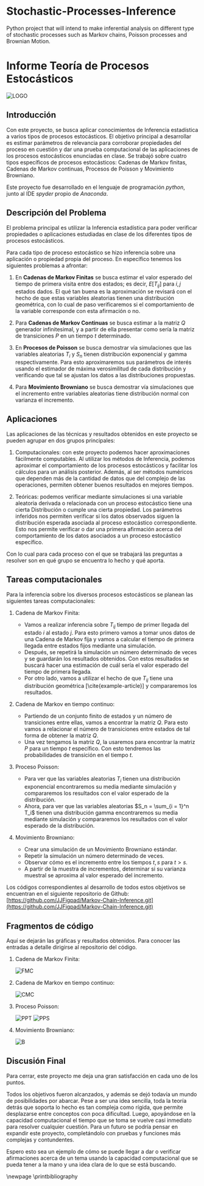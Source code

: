 # Stochastic-Processes-Inference
Python project that will intend to make inferential analysis on different type of stochastic processes such as Markov chains, Poisson processes and Brownian Motion.

# Informe Teoría de Procesos Estocásticos

![LOGO](LOGO.png)

## Introducción
Con este proyecto, se busca aplicar conocimientos de Inferencia estadística a varios tipos de procesos estocásticos. El objetivo principal a desarrollar es estimar parámetros de relevancia para corroborar propiedades del proceso en cuestión y dar una prueba computacional de las aplicaciones de los procesos estocásticos enunciadas en clase. Se trabajó sobre cuatro tipos específicos de procesos estocásticos: Cadenas de Markov finitas, Cadenas de Markov continuas, Procesos de Poisson y Movimiento Browniano.

Este proyecto fue desarrollado en el lenguaje de programación *python*, junto al IDE *spyder* propio de *Anaconda*.

## Descripción del Problema
El problema principal es utilizar la Inferencia estadística para poder verificar propiedades o aplicaciones estudiadas en clase de los diferentes tipos de procesos estocásticos.

Para cada tipo de proceso estocástico se hizo inferencia sobre una aplicación o propiedad propia del proceso. En específico tenemos los siguientes problemas a afrontar:

1. En **Cadenas de Markov Finitas** se busca estimar el valor esperado del tiempo de primera visita entre dos estados; es decir, $E[T_{ij}]$ para $i, j$ estados dados. El qué tan buena es la aproximación se revisará con el hecho de que estas variables aleatorias tienen una distribución geométrica, con lo cual de paso verificaremos si el comportamiento de la variable corresponde con esta afirmación o no.

2. Para **Cadenas de Markov Continuas** se busca estimar a la matriz $Q$ generador infinitesimal, y a partir de ella presentar como sería la matriz de transiciones $P$ en un tiempo $t$ determinado.

3. En **Procesos de Poisson** se busca demostrar vía simulaciones que las variables aleatorias $T_i$ y $S_n$ tienen distribución exponencial y gamma respectivamente. Para esto aproximaremos sus parámetros de interés usando el estimador de máxima verosimilitud de cada distribución y verificando que tal se ajustan los datos a las distribuciones propuestas.

4. Para **Movimiento Browniano** se busca demostrar vía simulaciones que el incremento entre variables aleatorias tiene distribución normal con varianza el incremento.

## Aplicaciones
Las aplicaciones de las técnicas y resultados obtenidos en este proyecto se pueden agrupar en dos grupos principales:

1. Computacionales: con este proyecto podemos hacer aproximaciones fácilmente computables. Al utilizar los métodos de Inferencia, podemos aproximar el comportamiento de los procesos estocásticos y facilitar los cálculos para un análisis posterior. Además, al ser métodos numéricos que dependen más de la cantidad de datos que del complejo de las operaciones, permiten obtener buenos resultados en mejores tiempos.

2. Teóricas: podemos verificar mediante simulaciones si una variable aleatoria derivada o relacionada con un proceso estocástico tiene una cierta Distribución o cumple una cierta propiedad. Los parámetros inferidos nos permiten verificar si los datos observados siguen la distribución esperada asociada al proceso estocástico correspondiente. Esto nos permite verificar o dar una primera afirmación acerca del comportamiento de los datos asociados a un proceso estocástico específico.

Con lo cual para cada proceso con el que se trabajará las preguntas a resolver son en qué grupo se encuentra lo hecho y qué aporta.

## Tareas computacionales
Para la inferencia sobre los diversos procesos estocásticos se planean las siguientes tareas computacionales:

1. Cadena de Markov Finita:
   - Vamos a realizar inferencia sobre $T_{ij}$ tiempo de primer llegada del estado $i$ al estado $j$. Para esto primero vamos a tomar unos datos de una Cadena de Markov fija y vamos a calcular el tiempo de primera llegada entre estados fijos mediante una simulación.
   - Después, se repetirá la simulación un número determinado de veces y se guardarán los resultados obtenidos. Con estos resultados se buscará hacer una estimación de cuál sería el valor esperado del tiempo de primera llegada.
   - Por otro lado, vamos a utilizar el hecho de que $T_{ij}$ tiene una distribución geométrica [\cite{example-article}] y compararemos los resultados.

2. Cadena de Markov en tiempo continuo:
   - Partiendo de un conjunto finito de estados y un número de transiciones entre ellas, vamos a encontrar la matriz $Q$. Para esto vamos a relacionar el número de transiciones entre estados de tal forma de obtener la matriz $Q$.
   - Una vez tengamos la matriz $Q$, la usaremos para encontrar la matriz $P$ para un tiempo $t$ específico. Con esto tendremos las probabilidades de transición en el tiempo $t$.

3. Proceso Poisson:
   - Para ver que las variables aleatorias $T_i$ tienen una distribución exponencial encontraremos su media mediante simulación y compararemos los resultados con el valor esperado de la distribución.
   - Ahora, para ver que las variables aleatorias $S_n = \sum_{i = 1}^n T_i$ tienen una distribución gamma encontraremos su media mediante simulación y compararemos los resultados con el valor esperado de la distribución.

4. Movimiento Browniano:
   - Crear una simulación de un Movimiento Browniano estándar.
   - Repetir la simulación un número determinado de veces.
   - Observar cómo es el incremento entre los tiempos $t, s$ para $t > s$.
   - A partir de la muestra de incrementos, determinar si su varianza muestral se aproxima al valor esperado del incremento.

Los códigos correspondientes al desarrollo de todos estos objetivos se encuentran en el siguiente repositorio de Github: [https://github.com/JJFigpad/Markov-Chain-Inference.git](https://github.com/JJFigpad/Markov-Chain-Inference.git)

## Fragmentos de código

Aquí se dejarán las gráficas y resultados obtenidos. Para conocer las entradas a detalle dirigirse al repositorio del código.

1. Cadena de Markov Finita:

   ![FMC](FMC.png)

2. Cadena de Markov en tiempo continuo:

   ![CMC](CMC.png)

3. Proceso Poisson:

   ![PPT](PPT.png)
   ![PPS](PPS.png)

4. Movimiento Browniano:

   ![B](B.png)

## Discusión Final
Para cerrar, este proyecto me deja una gran satisfacción en cada uno de los puntos.

Todos los objetivos fueron alcanzados, y además se dejó todavía un mundo de posibilidades por abarcar. Pese a ser una idea sencilla, toda la teoría detrás que soporta lo hecho es tan compleja como rígida, que permite desplazarse entre conceptos con poca dificultad. Luego, apoyándose en la capacidad computacional el tiempo que se toma se vuelve casi inmediato para resolver cualquier cuestión. Para un futuro se podría pensar en expandir este proyecto, completándolo con pruebas y funciones más complejas y contundentes.

Espero esto sea un ejemplo de cómo se puede llegar a dar o verificar afirmaciones acerca de un tema usando la capacidad computacional que se pueda tener a la mano y una idea clara de lo que se está buscando.

\newpage
\printbibliography